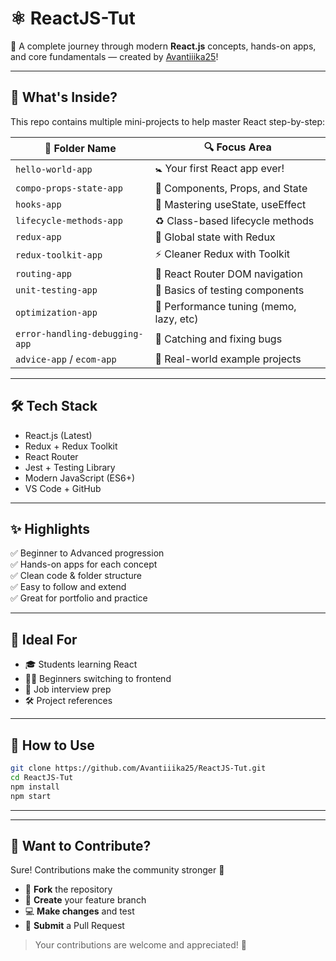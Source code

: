 # ⚛️ ReactJS-Tut 

🚀 A complete journey through modern **React.js** concepts, hands-on apps, and core fundamentals — created by [Avantiiika25](https://github.com/Avantiiika25)!

---

## 🌟 What's Inside?

This repo contains multiple mini-projects to help master React step-by-step:

| 📁 Folder Name | 🔍 Focus Area |
|---------------|-----------------------------|
| `hello-world-app`             | 🚼 Your first React app ever! |
| `compo-props-state-app`       | 🧱 Components, Props, and State |
| `hooks-app`                   | 🎣 Mastering useState, useEffect |
| `lifecycle-methods-app`       | ♻️ Class-based lifecycle methods |
| `redux-app`                   | 🔁 Global state with Redux |
| `redux-toolkit-app`           | ⚡ Cleaner Redux with Toolkit |
| `routing-app`                 | 🧭 React Router DOM navigation |
| `unit-testing-app`            | 🧪 Basics of testing components |
| `optimization-app`            | 🚀 Performance tuning (memo, lazy, etc) |
| `error-handling-debugging-app`| 🧯 Catching and fixing bugs |
| `advice-app` / `ecom-app`     | 📱 Real-world example projects |

---

## 🛠️ Tech Stack

- React.js (Latest)
- Redux + Redux Toolkit
- React Router
- Jest + Testing Library
- Modern JavaScript (ES6+)
- VS Code + GitHub

---

## ✨ Highlights

✅ Beginner to Advanced progression  
✅ Hands-on apps for each concept  
✅ Clean code & folder structure  
✅ Easy to follow and extend  
✅ Great for portfolio and practice

---

## 🧠 Ideal For

- 🎓 Students learning React
- 👩‍💻 Beginners switching to frontend
- 💼 Job interview prep
- 🛠️ Project references

---

## 🚀 How to Use

```bash
git clone https://github.com/Avantiiika25/ReactJS-Tut.git
cd ReactJS-Tut
npm install
npm start
 ``` 
---
---

## 🤝 Want to Contribute?

Sure! Contributions make the community stronger 💪

- 🍴 **Fork** the repository  
- 🌿 **Create** your feature branch  
- 💻 **Make changes** and test  
- 📩 **Submit** a Pull Request

> Your contributions are welcome and appreciated! 💖

